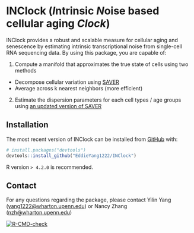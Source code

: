# INClock (*I*ntrinsic *N*oise based cellular aging *Clock*)
INClock provides a robust and scalable measure for cellular aging and senescence by estimating intrinsic transcriptional noise from single-cell RNA sequencing data. By using this package, you are capable of:

1. Compute a manifold that approximates the true state of cells using two methods
  + Decompose cellular variation using [SAVER](https://mohuangx.github.io/SAVER/)
  + Average across k nearest neighbors (more efficient)
2. Estimate the dispersion parameters for each cell types / age groups using [an updated version of SAVER](https://github.com/EddieYang1222/SAVER_D)

## Installation

The most recent version of INClock can be installed from [GitHub](https://github.com/EddieYang1222/INClock) with:

``` r
# install.packages("devtools")
devtools::install_github("EddieYang1222/INClock")
```

R version `> 4.2.0` is recommended.

## Contact

For any questions regarding the package, please contact Yilin Yang (yang1222@wharton.upenn.edu) or Nancy Zhang (nzh@wharton.upenn.edu)

<!-- badges: start -->
  [![R-CMD-check](https://github.com/EddieYang1222/INClock/actions/workflows/R-CMD-check.yaml/badge.svg)](https://github.com/EddieYang1222/INClock/actions/workflows/R-CMD-check.yaml)
<!-- badges: end -->
